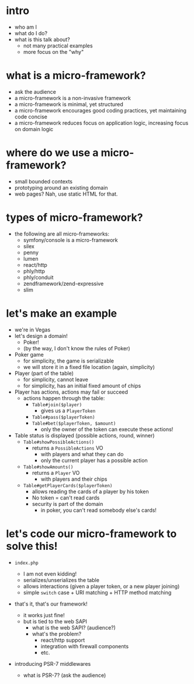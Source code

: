 # intro

 - who am I
 - what do I do?
 - what is this talk about?
    - not many practical examples
    - more focus on the "why"
    
# what is a micro-framework?

 - ask the audience
 - a micro-framework is a non-invasive framework
 - a micro-framework is minimal, yet structured
 - a micro-framework encourages good coding practices, yet maintaining code concise
 - a micro-framework reduces focus on application logic, increasing focus on domain logic
   
# where do we use a micro-framework?

 - small bounded contexts
 - prototyping around an existing domain
 - web pages? Nah, use static HTML for that.
 
# types of micro-framework?

 - the following are all micro-frameworks:
    - symfony/console is a micro-framework
    - silex
    - penny
    - lumen
    - react/http
    - phly/http
    - phly/conduit
    - zendframework/zend-expressive
    - slim

# let's make an example

 - we're in Vegas
 - let's design a domain!
    - Poker!
    - (by the way, I don't know the rules of Poker)
 - Poker game
    - for simplicity, the game is serializable
    - we will store it in a fixed file location (again, simplicity)
 - Player (part of the table)
    - for simplicity, cannot leave
    - for simplicity, has an initial fixed amount of chips
 - Player has actions, actions may fail or succeed
    - actions happen through the table:
       - `Table#join($player)`
          - gives us a `PlayerToken`
       - `Table#pass($playerToken)`
       - `Table#bet($playerToken, $amount)`
          - only the owner of the token can execute these actions!
 - Table status is displayed (possible actions, round, winner)
    - `Table#showPossibleActions()`
       - returns a `PossibleActions` VO
          - with players and what they can do
          - only the current player has a possible action
    - `Table#showAmounts()`
       - returns a `Player` VO
          - with players and their chips
    - `Table#getPlayerCards($playerToken)`
       - allows reading the cards of a player by his token
       - No token = can't read cards
       - security is part of the domain
          - in poker, you can't read somebody else's cards!

# let's code our micro-framework to solve this!

 - `index.php`
    - I am not even kidding!
    - serializes/unserializes the table
    - allows interactions (given a player token, or a new player joining)
    - simple `switch` case + URI matching + HTTP method matching
    
 - that's it, that's our framework!
    - it works just fine!
    - but is tied to the web SAPI
       - what is the web SAPI? (audience?)
       - what's the problem?
          - react/http support
          - integration with firewall components
          - etc.
          
 - introducing PSR-7 middlewares
    - what is PSR-7? (ask the audience)